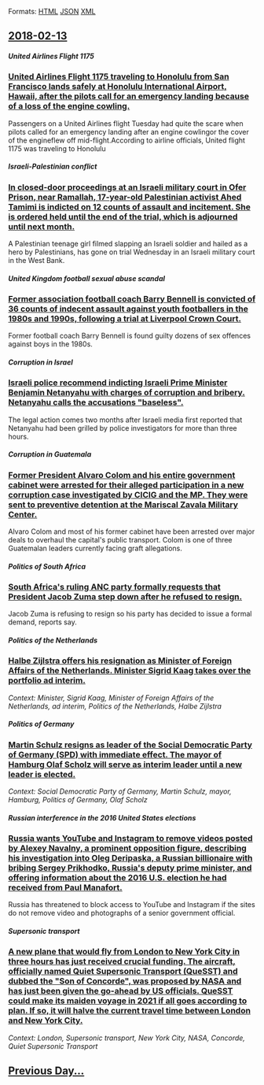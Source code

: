 
Formats: [HTML](2018/02/13/index.html)  [JSON](2018/02/13/index.json)  [XML](2018/02/13/index.xml)  

## [2018-02-13](/news/2018/02/13/index.md)

##### United Airlines Flight 1175
### [United Airlines Flight 1175 traveling to Honolulu from San Francisco lands safely at Honolulu International Airport, Hawaii, after the pilots call for an emergency landing because of a loss of the engine cowling. ](/news/2018/02/13/united-airlines-flight-1175-traveling-to-honolulu-from-san-francisco-lands-safely-at-honolulu-international-airport-hawaii-after-the-pilot.md)
Passengers on a United Airlines flight Tuesday had quite the scare when pilots called for an emergency landing after an engine cowlingor the cover of the engineflew off mid-flight.According to airline officials, United flight 1175 was traveling to Honolulu

##### Israeli-Palestinian conflict
### [In closed-door proceedings at an Israeli military court in Ofer Prison, near Ramallah, 17-year-old Palestinian activist Ahed Tamimi is indicted on 12 counts of assault and incitement. She is ordered held until the end of the trial, which is adjourned until next month. ](/news/2018/02/13/in-closed-door-proceedings-at-an-israeli-military-court-in-ofer-prison-near-ramallah-17-year-old-palestinian-activist-ahed-tamimi-is-indic.md)
A Palestinian teenage girl filmed slapping an Israeli soldier and hailed as a hero by Palestinians, has gone on trial Wednesday in an Israeli military court in the West Bank.

##### United Kingdom football sexual abuse scandal
### [Former association football coach Barry Bennell is convicted of 36 counts of indecent assault against youth footballers in the 1980s and 1990s, following a trial at Liverpool Crown Court. ](/news/2018/02/13/former-association-football-coach-barry-bennell-is-convicted-of-36-counts-of-indecent-assault-against-youth-footballers-in-the-1980s-and-199.md)
Former football coach Barry Bennell is found guilty dozens of sex offences against boys in the 1980s.

##### Corruption in Israel
### [Israeli police recommend indicting Israeli Prime Minister Benjamin Netanyahu with charges of corruption and bribery. Netanyahu calls the accusations "baseless". ](/news/2018/02/13/israeli-police-recommend-indicting-israeli-prime-minister-benjamin-netanyahu-with-charges-of-corruption-and-bribery-netanyahu-calls-the-acc.md)
The legal action comes two months after Israeli media first reported that Netanyahu had been grilled by police investigators for more than three hours.

##### Corruption in Guatemala
### [Former President Alvaro Colom and his entire government cabinet were arrested for their alleged participation in a new corruption case investigated by CICIG and the MP. They were sent to preventive detention at the Mariscal Zavala Military Center. ](/news/2018/02/13/former-president-alvaro-colom-and-his-entire-government-cabinet-were-arrested-for-their-alleged-participation-in-a-new-corruption-case-inves.md)
Alvaro Colom and most of his former cabinet have been arrested over major deals to overhaul the capital&#39;s public transport. Colom is one of three Guatemalan leaders currently facing graft allegations.

##### Politics of South Africa
### [South Africa's ruling ANC party formally requests that President Jacob Zuma step down after he refused to resign. ](/news/2018/02/13/south-africa-s-ruling-anc-party-formally-requests-that-president-jacob-zuma-step-down-after-he-refused-to-resign.md)
Jacob Zuma is refusing to resign so his party has decided to issue a formal demand, reports say.

##### Politics of the Netherlands
### [Halbe Zijlstra offers his resignation as Minister of Foreign Affairs of the Netherlands. Minister Sigrid Kaag takes over the portfolio ad interim. ](/news/2018/02/13/halbe-zijlstra-offers-his-resignation-as-minister-of-foreign-affairs-of-the-netherlands-minister-sigrid-kaag-takes-over-the-portfolio-ad-in.md)
_Context: Minister, Sigrid Kaag, Minister of Foreign Affairs of the Netherlands, ad interim, Politics of the Netherlands, Halbe Zijlstra_

##### Politics of Germany
### [Martin Schulz resigns as leader of the Social Democratic Party of Germany (SPD) with immediate effect. The mayor of Hamburg Olaf Scholz will serve as interim leader until a new leader is elected. ](/news/2018/02/13/martin-schulz-resigns-as-leader-of-the-social-democratic-party-of-germany-spd-with-immediate-effect-the-mayor-of-hamburg-olaf-scholz-will.md)
_Context: Social Democratic Party of Germany, Martin Schulz, mayor, Hamburg, Politics of Germany, Olaf Scholz_

##### Russian interference in the 2016 United States elections
### [Russia wants YouTube and Instagram to remove videos posted by Alexey Navalny, a prominent opposition figure, describing his investigation into Oleg Deripaska, a Russian billionaire with bribing Sergey Prikhodko, Russia's deputy prime minister, and offering information about the 2016 U.S. election he had received from Paul Manafort. ](/news/2018/02/13/russia-wants-youtube-and-instagram-to-remove-videos-posted-by-alexey-navalny-a-prominent-opposition-figure-describing-his-investigation-in.md)
Russia has threatened to block access to YouTube and Instagram if the sites do not remove video and photographs of a senior government official.

##### Supersonic transport
### [A new plane that would fly from London to New York City in three hours has just received crucial funding. The aircraft, officially named Quiet Supersonic Transport (QueSST) and dubbed the "Son of Concorde", was proposed by NASA and has just been given the go-ahead by US officials. QueSST could make its maiden voyage in 2021 if all goes according to plan. If so, it will halve the current travel time between London and New York City. ](/news/2018/02/13/a-new-plane-that-would-fly-from-london-to-new-york-city-in-three-hours-has-just-received-crucial-funding-the-aircraft-officially-named-qui.md)
_Context: London, Supersonic transport, New York City, NASA, Concorde, Quiet Supersonic Transport_

## [Previous Day...](/news/2018/02/12/index.md)

